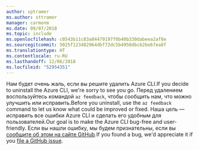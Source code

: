 ```yaml
---
author: sptramer
ms.author: sttramer
manager: carmonm
ms.date: 09/07/2018
ms.topic: include
ms.openlocfilehash: c0543b11c83a84479197f0b40b330dabeea2af8e
ms.sourcegitcommit: 5025f123482964dbf72dc5b4950dbc62be67ea8f
ms.translationtype: HT
ms.contentlocale: ru-RU
ms.lasthandoff: 12/06/2018
ms.locfileid: "52954351"
---
```

<span data-ttu-id="3a50e-101">Нам будет очень жаль, если вы решите удалить Azure CLI.</span><span class="sxs-lookup"><span data-stu-id="3a50e-101">If you decide to uninstall the Azure CLI, we're sorry to see you go.</span></span> <span data-ttu-id="3a50e-102">Перед удалением воспользуйтесь командой `az feedback`, чтобы сообщить нам, что можно улучшить или исправить.</span><span class="sxs-lookup"><span data-stu-id="3a50e-102">Before you uninstall, use the `az feedback` command to let us know what could be improved or fixed.</span></span> <span data-ttu-id="3a50e-103">Наша цель — исправить все ошибки Azure CLI и сделать его удобным для пользователей.</span><span class="sxs-lookup"><span data-stu-id="3a50e-103">Our goal is to make the Azure CLI bug-free and user-friendly.</span></span> <span data-ttu-id="3a50e-104">Если вы нашли ошибку, мы будем признательны, если вы [сообщите об этом на сайте GitHub](https://github.com/Azure/azure-cli/issues).</span><span class="sxs-lookup"><span data-stu-id="3a50e-104">If you found a bug, we'd appreciate it if you [file a GitHub issue](https://github.com/Azure/azure-cli/issues).</span></span>
